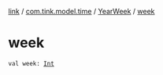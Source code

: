 [link](../../index.md) / [com.tink.model.time](../index.md) / [YearWeek](index.md) / [week](./week.md)

# week

`val week: `[`Int`](https://kotlinlang.org/api/latest/jvm/stdlib/kotlin/-int/index.html)